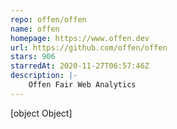 ```yaml
---
repo: offen/offen
name: offen
homepage: https://www.offen.dev
url: https://github.com/offen/offen
stars: 906
starredAt: 2020-11-27T06:57:46Z
description: |-
    Offen Fair Web Analytics
---
```


[object Object]
